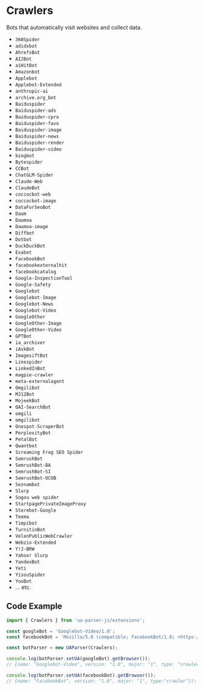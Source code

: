 # Crawlers

Bots that automatically visit websites and collect data.

- `360Spider` 
- `adidxbot`
- `AhrefsBot` 
- `AI2Bot`
- `aiHitBot`
- `Amazonbot`
- `Applebot`
- `Applebot-Extended` 
- `anthropic-ai` 
- `archive.org_bot` 
- `Baiduspider` 
- `Baiduspider-ads` 
- `Baiduspider-cpro` 
- `Baiduspider-favo` 
- `Baiduspider-image` 
- `Baiduspider-news` 
- `Baiduspider-render` 
- `Baiduspider-video` 
- `bingbot` 
- `Bytespider` 
- `CCBot` 
- `ChatGLM-Spider`
- `Claude-Web`
- `ClaudeBot` 
- `coccocbot-web`
- `coccocbot-image`
- `DataForSeoBot` 
- `Daum`
- `Daumoa`
- `Daumoa-image`
- `Diffbot` 
- `Dotbot` 
- `DuckDuckBot` 
- `Exabot` 
- `FacebookBot` 
- `facebookexternalhit` 
- `facebookcatalog` 
- `Google-InspectionTool` 
- `Google-Safety` 
- `Googlebot` 
- `Googlebot-Image` 
- `Googlebot-News` 
- `Googlebot-Video` 
- `GoogleOther` 
- `GoogleOther-Image` 
- `GoogleOther-Video` 
- `GPTBot`
- `ia_archiver` 
- `iAskBot`
- `ImagesiftBot`
- `Linespider` 
- `LinkedInBot` 
- `magpie-crawler`
- `meta-externalagent` 
- `Omgilibot` 
- `MJ12Bot` 
- `MojeekBot` 
- `OAI-SearchBot` 
- `omgili` 
- `omgilibot` 
- `Onespot-ScraperBot`
- `PerplexityBot`
- `PetalBot` 
- `Qwantbot`
- `Screaming Frog SEO Spider` 
- `SemrushBot` 
- `SemrushBot-BA`
- `SemrushBot-SI`
- `SemrushBot-OCOB`
- `Seznambot`
- `Slurp` 
- `Sogou web spider`
- `StartpagePrivateImageProxy`
- `Storebot-Google` 
- `Teoma`
- `Timpibot`
- `TurnitinBot`
- `VelenPublicWebCrawler`
- `Webzio-Extended` 
- `Y!J-BRW`
- `Yahoo! Slurp`
- `YandexBot` 
- `Yeti` 
- `YisouSpider`
- `YouBot`
- ... etc.

## Code Example

```js
import { Crawlers } from 'ua-parser-js/extensions';

const googleBot = 'Googlebot-Video/1.0';
const facebookBot = 'Mozilla/5.0 (compatible; FacebookBot/1.0; +https://developers.facebook.com/docs/sharing/webmasters/facebookbot/)';

const botParser = new UAParser(Crawlers);

console.log(botParser.setUA(googleBot).getBrowser());
// {name: "Googlebot-Video", version: "1.0", major: "1", type: "crawler"});

console.log(botParser.setUA(facebookBot).getBrowser());
// {name: "FacebookBot", version: "1.0", major: "1", type:"crawler"});
```